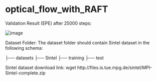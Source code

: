 # optical_flow_with_RAFT


Validation Result (EPE) after 25000 steps:

![image](https://user-images.githubusercontent.com/26826339/208765632-0436f27e-f88a-4f33-ab24-1a6c99b46e25.png)

Dataset Folder:
The dataset folder should contain Sintel dataset in the following schema:
<p>├── datasets
    ├── Sintel
        ├── training
        ├── test
</p>
Sintel dataset download link: wget http://files.is.tue.mpg.de/sintel/MPI-Sintel-complete.zip
   
